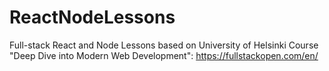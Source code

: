 # ReactNodeLessons
Full-stack React and Node Lessons based on University of Helsinki Course "Deep Dive into Modern Web Development": https://fullstackopen.com/en/ 
